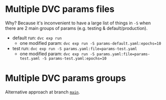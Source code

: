 # Multiple DVC params files

Why? Because it's inconvenient to have a large list of things in `-S` when there are 2 main groups of params (e.g. testing & default/production).

- default run: `dvc exp run`
  - one modified param: `dvc exp run -S params-default.yaml:epochs=10`
- test run: `dvc exp run -S params.yaml:file=params-test.yaml`
  - one modified param: `dvc exp run -S params.yaml:file=params-test.yaml -S params-test.yaml:epochs=10`

# Multiple DVC params groups

Alternative approach at branch [`main`](https://github.com/iterative/multi-params-files/tree/main).